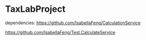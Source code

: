 # TaxLabProject

dependencies: 
https://github.com/IsabellaFeng/CalculationService

https://github.com/IsabellaFeng/Test.CalculateService

